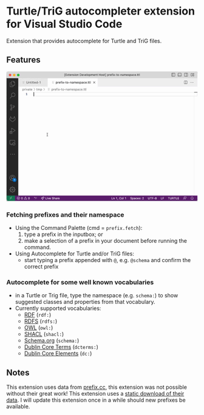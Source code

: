 # Turtle/TriG autocompleter extension for Visual Studio Code

Extension that provides autocomplete for Turtle and TriG files.

## Features

![Demo](https://raw.githubusercontent.com/mightymax/prefix-to-namespace/main/static/preview.gif)

### Fetching prefixes and their namespace

- Using the Command Palette (cmd = `prefix.fetch`):
  1. type a prefix in the inputbox; or
  2. make a selection of a prefix in your document before running the command.
- Using Autocomplete for Turtle and/or TriG files:
  - start typing a prefix appended with `@`, e.g. `@schema` and confirm the correct prefix

### Autocomplete for some well known vocabularies
- in a Turtle or Trig file, type the namespace (e.g. `schema:`) to show suggested classes and properties from that vocabulary. 
- Currently supported vocabularies:
  - [RDF](https://www.w3.org/2000/01/rdf-schema#) (`rdf:`)
  - [RDFS](https://www.w3.org/1999/02/22-rdf-syntax-ns#) (`rdfs:`)
  - [OWL](https://www.w3.org/TR/owl2-syntax/) (`owl:`)
  - [SHACL](https://www.w3.org/TR/shacl/) (`shacl:`)
  - [Schema.org](https://schema.org/) (`schema:`)
  - [Dublin Core Terms](https://www.dublincore.org/specifications/dublin-core/dcmi-terms/) (`dcterms:`)
  - [Dublin Core Elements](https://www.dublincore.org/specifications/dublin-core/dcmi-terms/) (`dc:`)

## Notes
This extension uses data from [prefix.cc](http://prefix.cc), this extension was not possible without their great work! This extension uses a [static download of their data](http://prefix.cc/popular/all.file.json). I will update this extension once in a while should new prefixes be available. 